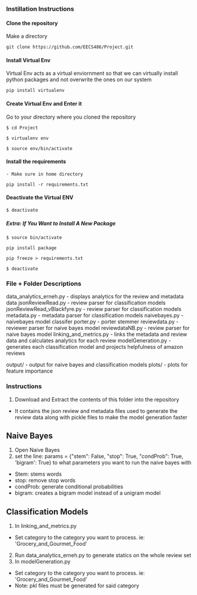 ### Instillation Instructions

#### Clone the repository 
Make a directory 

`git clone https://github.com/EECS486/Project.git`

#### Install Virtual Env 
Virtual Env acts as a virtual enviornment so that we can virtually install python packages and not overwrite the ones 
on our system 

`pip install virtualenv`

#### Create Virtual Env and Enter it 
Go to your directory where you cloned the repository 

`$ cd Project`

`$ virtualenv env`

`$ source env/bin/activate`

#### Install the requirements
    - Make sure in home directory 

`pip install -r requirements.txt`

#### Deactivate the Virtual ENV
`$ deactivate`

##### Extra: If You Want to Install A New Package
`$ source bin/activate`

`pip install package`

`pip freeze > requirements.txt`

`$ deactivate`

### File + Folder Descriptions

data_analytics_erneh.py - displays analytics for the review and metadata data 
jsonReviewRead.py - review parser for classification models
jsonReviewRead_vBlackfyre.py - review parser for classification models 
metadata.py - metadata parser for classification models
naivebayes.py - naivebayes model classifer 
porter.py - porter stemmer 
reviewdata.py - reviewer parser for naive bayes model
reviewdataNB.py - review parser for naive bayes model 
linking_and_metrics.py - links the metadata and review data and calculates analytics for each review
modelGeneration.py - generates each classification model and projects helpfulness of amazon reviews 

output/ - output for naive bayes and classification models
plots/ - plots for feature importance 

### Instructions 

1. Download and Extract the contents of this folder into the repository
- It contains the json review and metadata files used to generate the review data along with pickle files to make the model generation faster

## Naive Bayes 
1. Open Naive Bayes
2. set the line: params = {"stem": False, "stop": True, "condProb": True, 'bigram': True} to what parameters you want to run the naive bayes with 
- Stem: stems words
- stop: remove stop words
- condProb: generate conditional probabilities 
- bigram: creates a bigram model instead of a unigram model

## Classification Models 
1. In linking_and_metrics.py 
- Set category to the category you want to process. ie: 'Grocery_and_Gourmet_Food'
2. Run data_analytics_erneh.py to generate statics on the whole review set 
2. In modelGeneration.py
- Set category to the category you want to process. ie: 'Grocery_and_Gourmet_Food'
- Note: pkl files must be generated for said category 





